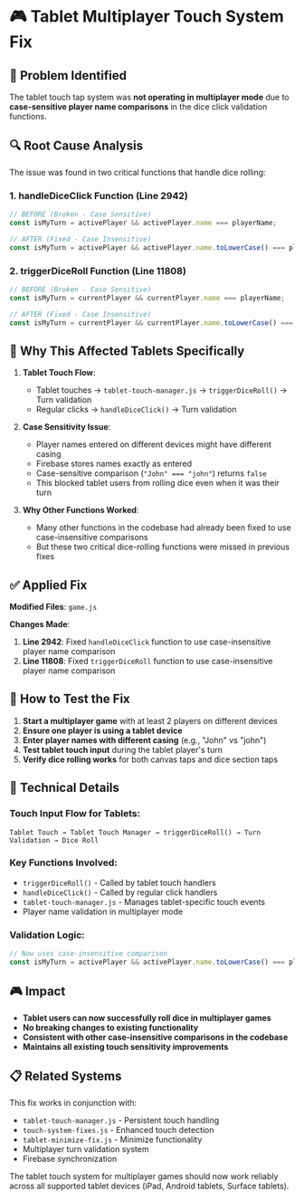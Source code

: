 # 🎮 Tablet Multiplayer Touch System Fix

## 🚨 Problem Identified

The tablet touch tap system was **not operating in multiplayer mode** due to **case-sensitive player name comparisons** in the dice click validation functions.

## 🔍 Root Cause Analysis

The issue was found in two critical functions that handle dice rolling:

### 1. **handleDiceClick Function (Line 2942)**
```javascript
// BEFORE (Broken - Case Sensitive)
const isMyTurn = activePlayer && activePlayer.name === playerName;

// AFTER (Fixed - Case Insensitive)  
const isMyTurn = activePlayer && activePlayer.name.toLowerCase() === playerName.toLowerCase();
```

### 2. **triggerDiceRoll Function (Line 11808)**
```javascript
// BEFORE (Broken - Case Sensitive)
const isMyTurn = currentPlayer && currentPlayer.name === playerName;

// AFTER (Fixed - Case Insensitive)
const isMyTurn = currentPlayer && currentPlayer.name.toLowerCase() === playerName.toLowerCase();
```

## 🎯 Why This Affected Tablets Specifically

1. **Tablet Touch Flow**: 
   - Tablet touches → `tablet-touch-manager.js` → `triggerDiceRoll()` → Turn validation
   - Regular clicks → `handleDiceClick()` → Turn validation

2. **Case Sensitivity Issue**:
   - Player names entered on different devices might have different casing
   - Firebase stores names exactly as entered
   - Case-sensitive comparison (`"John" === "john"`) returns `false`
   - This blocked tablet users from rolling dice even when it was their turn

3. **Why Other Functions Worked**:
   - Many other functions in the codebase had already been fixed to use case-insensitive comparisons
   - But these two critical dice-rolling functions were missed in previous fixes

## ✅ Applied Fix

**Modified Files**: `game.js`

**Changes Made**:
1. **Line 2942**: Fixed `handleDiceClick` function to use case-insensitive player name comparison
2. **Line 11808**: Fixed `triggerDiceRoll` function to use case-insensitive player name comparison

## 🧪 How to Test the Fix

1. **Start a multiplayer game** with at least 2 players on different devices
2. **Ensure one player is using a tablet device**
3. **Enter player names with different casing** (e.g., "John" vs "john")
4. **Test tablet touch input** during the tablet player's turn
5. **Verify dice rolling works** for both canvas taps and dice section taps

## 🔧 Technical Details

### Touch Input Flow for Tablets:
```
Tablet Touch → Tablet Touch Manager → triggerDiceRoll() → Turn Validation → Dice Roll
```

### Key Functions Involved:
- `triggerDiceRoll()` - Called by tablet touch handlers
- `handleDiceClick()` - Called by regular click handlers  
- `tablet-touch-manager.js` - Manages tablet-specific touch events
- Player name validation in multiplayer mode

### Validation Logic:
```javascript
// Now uses case-insensitive comparison
const isMyTurn = activePlayer && activePlayer.name.toLowerCase() === playerName.toLowerCase();
```

## 🎮 Impact

- **Tablet users can now successfully roll dice in multiplayer games**
- **No breaking changes to existing functionality**
- **Consistent with other case-insensitive comparisons in the codebase**
- **Maintains all existing touch sensitivity improvements**

## 📋 Related Systems

This fix works in conjunction with:
- `tablet-touch-manager.js` - Persistent touch handling
- `touch-system-fixes.js` - Enhanced touch detection  
- `tablet-minimize-fix.js` - Minimize functionality
- Multiplayer turn validation system
- Firebase synchronization

The tablet touch system for multiplayer games should now work reliably across all supported tablet devices (iPad, Android tablets, Surface tablets).
